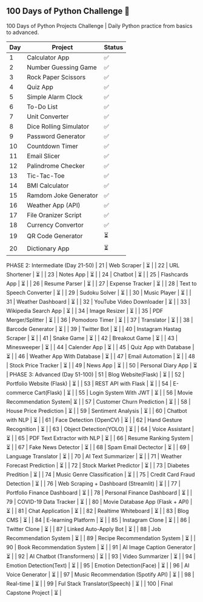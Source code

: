 ## 100 Days of Python Challenge 🚀
100 Days of Python Projects Challenge | Daily Python practice from basics to advanced.

| Day | Project | Status |
|-----|----------|--------|
| 1   | Calculator App | ✅ |
| 2   | Number Guessing Game | ✅ |
| 3   | Rock Paper Scissors | ✅ |
| 4   | Quiz App | ✅ |
| 5   | Simple Alarm Clock | ✅ |
| 6   | To-Do List | ✅ |
| 7   | Unit Converter | ✅ |
| 8   | Dice Rolling Simulator | ✅ |
| 9   | Password Generator | ✅ |
| 10  | Countdown Timer | ✅ |
| 11  | Email Slicer | ✅ |
| 12  | Palindrome Checker | ✅ |
| 13  | Tic-Tac-Toe | ✅ |
| 14  | BMI Calculator | ✅ |
| 15  | Ramdom Joke Generator | ✅ |
| 16  | Weather App (API) | ✅ |
| 17  | File Oranizer Script | ✅ |
| 18  | Currency Convertor | ✅ |
| 19  | QR Code Generator | ⏳ |
| 20  | Dictionary App | ⏳ |
PHASE 2: Intermediate (Day 21-50)
| 21  | Web Scraper | ⏳ |
| 22  | URL Shortener | ⏳ |
| 23  | Notes App | ⏳ |
| 24  | Chatbot | ⏳ |
| 25  | Flashcards App | ⏳ |
| 26  | Resume Parser | ⏳ |
| 27  | Expense Tracker | ⏳ |
| 28  | Text to Speech Converter | ⏳ |
| 29  | Sudoku Solver | ⏳ |
| 30  | Music Player | ⏳ |
| 31  | Weather Dashboard | ⏳ |
| 32  | YouTube Video Downloader | ⏳ |
| 33  | Wikipedia Search App | ⏳ |
| 34  | Image Resizer | ⏳ |
| 35  | PDF Merger/Splitter | ⏳ |
| 36  | Pomodoro Timer | ⏳ |
| 37  | Translator | ⏳ |
| 38  | Barcode Generator | ⏳ |
| 39  | Twitter Bot | ⏳ |
| 40  | Instagram Hastag Scraper | ⏳ |
| 41  | Snake Game | ⏳ |
| 42  | Breakout Game | ⏳ |
| 43  | Minesweeper | ⏳ |
| 44  | Calender App | ⏳ |
| 45  | Quiz App with Database | ⏳ |
| 46  | Weather App With Database | ⏳ |
| 47  | Email Automation | ⏳ |
| 48  | Stock Price Tracker | ⏳ |
| 49  | News App | ⏳ |
| 50  | Personal Diary App | ⏳ |
PHASE 3: Advanced (Day 51-100)
| 51  | Blog Website(Flask) | ⏳ |
| 52  | Portfolio Website (Flask) | ⏳ |
| 53  | REST API with Flask | ⏳ |
| 54  | E-commerce Cart(Flask) | ⏳ |
| 55  | Login System With JWT | ⏳ |
| 56  | Movie Recommendation System| ⏳ |
| 57  | Customer Churn Prediction | ⏳ |
| 58  | House Price Prediction | ⏳ |
| 59  | Sentiment Analysis | ⏳ |
| 60  | Chatbot with NLP | ⏳ |
| 61  | Face Detection (OpenCV) | ⏳ |
| 62  | Hand Gesture Recognition | ⏳ |
| 63  | Object Detection(YOLO) | ⏳ |
| 64  | Voice Assistant | ⏳ |
| 65  | PDF Text Extractor with NLP | ⏳ |
| 66  | Resume Ranking System | ⏳ |
| 67  | Fake News Detector | ⏳ |
| 68  | Spam Email Dectector | ⏳ |
| 69  | Language Translator | ⏳ |
| 70  | AI Text Summarizer | ⏳ |
| 71  | Weather Forecast Prediction | ⏳ |
| 72  | Stock Market Predictor | ⏳ |
| 73  | Diabetes Predition | ⏳ |
| 74  | Music Genre Classification | ⏳ |
| 75  | Credit Card Fraud Detection | ⏳ |
| 76  | Web Scraping + Dashboard (Streamlit) | ⏳ |
| 77  | Portfolio Finance Dashboard | ⏳ |
| 78  | Personal Finance Dashboard | ⏳ |
| 79  | COVID-19 Data Tracker | ⏳ |
| 80  | Movie Database App (Flask + API) | ⏳ |
| 81  | Chat Application | ⏳ |
| 82  | Realtime Whiteboard | ⏳ |
| 83  | Blog CMS | ⏳ |
| 84  | E-learning Platform | ⏳ |
| 85  | Instagram Clone | ⏳ |
| 86  | Twitter Clone | ⏳ |
| 87  | Linked Auto-Apply Bot | ⏳ |
| 88  | Job Recommendation System | ⏳ |
| 89  | Recipe Recommendation System  | ⏳ |
| 90  | Book Recommendation System | ⏳ |
| 91  | AI Image Caption Generator | ⏳ |
| 92  | AI Chatbot (Transformers) | ⏳ |
| 93  | Video Summarizer | ⏳ |
| 94  | Emotion Detection(Text) | ⏳ |
| 95  | Emotion Detection(Face) | ⏳ |
| 96  | AI Voice Generator  | ⏳ |
| 97  | Music Recommendation (Spotify API) | ⏳ |
| 98  | Real-time | ⏳ |
| 99  | Ful Stack Translator(Speech) | ⏳ |
| 100 | Final Capstone Project | ⏳ |


